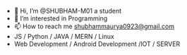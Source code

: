 - 👋 Hi, I’m @SHUBHAM-M01 a student
- 👀 I’m interested in Programming
- 📫 How to reach me shubhammaurya0923@gmail.com
- JS / Python / JAVA / MERN / Linux
- Web Development / Android Development /IOT / SERVER
<!---
SHUBHAM-M01/SHUBHAM-M01 is a ✨ special ✨ repository because its `README.md` (this file) appears on your GitHub profile.
You can click the Preview link to take a look at your changes.
--->
